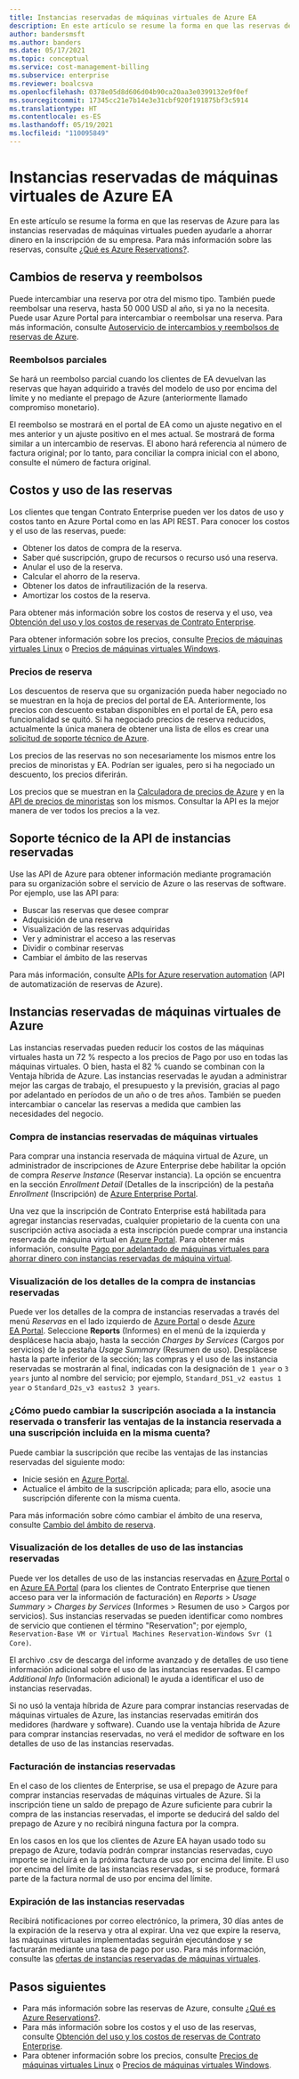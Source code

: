 ```yaml
---
title: Instancias reservadas de máquinas virtuales de Azure EA
description: En este artículo se resume la forma en que las reservas de Azure para las instancias reservadas de máquinas virtuales pueden ayudarle a ahorrar dinero en la inscripción de su empresa.
author: bandersmsft
ms.author: banders
ms.date: 05/17/2021
ms.topic: conceptual
ms.service: cost-management-billing
ms.subservice: enterprise
ms.reviewer: boalcsva
ms.openlocfilehash: 0378e05d8d606d04b90ca20aa3e0399132e9f0ef
ms.sourcegitcommit: 17345cc21e7b14e3e31cbf920f191875bf3c5914
ms.translationtype: HT
ms.contentlocale: es-ES
ms.lasthandoff: 05/19/2021
ms.locfileid: "110095849"
---
```

# <a name="azure-ea-vm-reserved-instances"></a>Instancias reservadas de máquinas virtuales de Azure EA

En este artículo se resume la forma en que las reservas de Azure para las instancias reservadas de máquinas virtuales pueden ayudarle a ahorrar dinero en la inscripción de su empresa. Para más información sobre las reservas, consulte [¿Qué es Azure Reservations?](../reservations/save-compute-costs-reservations.md).

## <a name="reservation-exchanges-and-refunds"></a>Cambios de reserva y reembolsos

Puede intercambiar una reserva por otra del mismo tipo. También puede reembolsar una reserva, hasta 50 000 USD al año, si ya no la necesita. Puede usar Azure Portal para intercambiar o reembolsar una reserva. Para más información, consulte [Autoservicio de intercambios y reembolsos de reservas de Azure](../reservations/exchange-and-refund-azure-reservations.md).

### <a name="partial-refunds"></a>Reembolsos parciales

Se hará un reembolso parcial cuando los clientes de EA devuelvan las reservas que hayan adquirido a través del modelo de uso por encima del límite y no mediante el prepago de Azure (anteriormente llamado compromiso monetario).

El reembolso se mostrará en el portal de EA como un ajuste negativo en el mes anterior y un ajuste positivo en el mes actual. Se mostrará de forma similar a un intercambio de reservas. El abono hará referencia al número de factura original; por lo tanto, para conciliar la compra inicial con el abono, consulte el número de factura original.

## <a name="reservation-costs-and-usage"></a>Costos y uso de las reservas

Los clientes que tengan Contrato Enterprise pueden ver los datos de uso y costos tanto en Azure Portal como en las API REST. Para conocer los costos y el uso de las reservas, puede:

- Obtener los datos de compra de la reserva.
- Saber qué suscripción, grupo de recursos o recurso usó una reserva.
- Anular el uso de la reserva.
- Calcular el ahorro de la reserva.
- Obtener los datos de infrautilización de la reserva.
- Amortizar los costos de la reserva.

Para obtener más información sobre los costos de reserva y el uso, vea [Obtención del uso y los costos de reservas de Contrato Enterprise](../reservations/understand-reserved-instance-usage-ea.md).

Para obtener información sobre los precios, consulte [Precios de máquinas virtuales Linux](https://azure.microsoft.com/pricing/details/virtual-machines/linux/) o [Precios de máquinas virtuales Windows](https://azure.microsoft.com/pricing/details/virtual-machines/windows/).

### <a name="reservation-prices"></a>Precios de reserva

Los descuentos de reserva que su organización pueda haber negociado no se muestran en la hoja de precios del portal de EA. Anteriormente, los precios con descuento estaban disponibles en el portal de EA, pero esa funcionalidad se quitó. Si ha negociado precios de reserva reducidos, actualmente la única manera de obtener una lista de ellos es crear una [solicitud de soporte técnico de Azure](https://portal.azure.com/#blade/Microsoft_Azure_Support/HelpAndSupportBlade/newsupportrequest).

Los precios de las reservas no son necesariamente los mismos entre los precios de minoristas y EA. Podrían ser iguales, pero si ha negociado un descuento, los precios diferirán.

Los precios que se muestran en la [Calculadora de precios de Azure](https://azure.microsoft.com/pricing/calculator/) y en la [API de precios de minoristas](/rest/api/cost-management/retail-prices/azure-retail-prices) son los mismos. Consultar la API es la mejor manera de ver todos los precios a la vez.

## <a name="reserved-instances-api-support"></a>Soporte técnico de la API de instancias reservadas

Use las API de Azure para obtener información mediante programación para su organización sobre el servicio de Azure o las reservas de software. Por ejemplo, use las API para:

- Buscar las reservas que desee comprar
- Adquisición de una reserva
- Visualización de las reservas adquiridas
- Ver y administrar el acceso a las reservas
- Dividir o combinar reservas
- Cambiar el ámbito de las reservas

Para más información, consulte [APIs for Azure reservation automation](../reservations/reservation-apis.md) (API de automatización de reservas de Azure).

## <a name="azure-reserved-virtual-machine-instances"></a>Instancias reservadas de máquinas virtuales de Azure

Las instancias reservadas pueden reducir los costos de las máquinas virtuales hasta un 72 % respecto a los precios de Pago por uso en todas las máquinas virtuales. O bien, hasta el 82 % cuando se combinan con la Ventaja híbrida de Azure. Las instancias reservadas le ayudan a administrar mejor las cargas de trabajo, el presupuesto y la previsión, gracias al pago por adelantado en períodos de un año o de tres años. También se pueden intercambiar o cancelar las reservas a medida que cambien las necesidades del negocio.

### <a name="how-to-buy-reserved-virtual-machine-instances"></a>Compra de instancias reservadas de máquinas virtuales

Para comprar una instancia reservada de máquina virtual de Azure, un administrador de inscripciones de Azure Enterprise debe habilitar la opción de compra _Reserve Instance_ (Reservar instancia). La opción se encuentra en la sección _Enrollment Detail_ (Detalles de la inscripción) de la pestaña _Enrollment_ (Inscripción) de [Azure Enterprise Portal](https://ea.azure.com/).

Una vez que la inscripción de Contrato Enterprise está habilitada para agregar instancias reservadas, cualquier propietario de la cuenta con una suscripción activa asociada a esta inscripción puede comprar una instancia reservada de máquina virtual en [Azure Portal](https://aka.ms/reservations). Para obtener más información, consulte [Pago por adelantado de máquinas virtuales para ahorrar dinero con instancias reservadas de máquina virtual](../../virtual-machines/prepay-reserved-vm-instances.md).

### <a name="how-to-view-reserved-instance-purchase-details"></a>Visualización de los detalles de la compra de instancias reservadas

Puede ver los detalles de la compra de instancias reservadas a través del menú _Reservas_ en el lado izquierdo de [Azure Portal](https://aka.ms/reservations) o desde [Azure EA Portal](https://ea.azure.com/). Seleccione **Reports** (Informes) en el menú de la izquierda y desplácese hacia abajo, hasta la sección _Charges by Services_ (Cargos por servicios) de la pestaña _Usage Summary_ (Resumen de uso). Desplácese hasta la parte inferior de la sección; las compras y el uso de las instancia reservadas se mostrarán al final, indicadas con la designación de `1 year` o `3 years` junto al nombre del servicio; por ejemplo, `Standard_DS1_v2 eastus 1 year` o `Standard_D2s_v3 eastus2 3 years`.

### <a name="how-can-i-change-the-subscription-associated-with-reserved-instance-or-transfer-my-reserved-instance-benefits-to-a-subscription-under-the-same-account"></a>¿Cómo puedo cambiar la suscripción asociada a la instancia reservada o transferir las ventajas de la instancia reservada a una suscripción incluida en la misma cuenta?

Puede cambiar la suscripción que recibe las ventajas de las instancias reservadas del siguiente modo:

- Inicie sesión en [Azure Portal](https://aka.ms/reservations).
- Actualice el ámbito de la suscripción aplicada; para ello, asocie una suscripción diferente con la misma cuenta.

Para más información sobre cómo cambiar el ámbito de una reserva, consulte [Cambio del ámbito de reserva](../reservations/manage-reserved-vm-instance.md#change-the-reservation-scope).

### <a name="how-to-view-reserved-instance-usage-details"></a>Visualización de los detalles de uso de las instancias reservadas

Puede ver los detalles de uso de las instancias reservadas en [Azure Portal](https://aka.ms/reservations) o en [Azure EA Portal](https://ea.azure.com/) (para los clientes de Contrato Enterprise que tienen acceso para ver la información de facturación) en _Reports_ > _Usage Summary_ > _Charges by Services_ (Informes > Resumen de uso > Cargos por servicios). Sus instancias reservadas se pueden identificar como nombres de servicio que contienen el término "Reservation"; por ejemplo, `Reservation-Base VM or Virtual Machines Reservation-Windows Svr (1 Core)`.

El archivo .csv de descarga del informe avanzado y de detalles de uso tiene información adicional sobre el uso de las instancias reservadas. El campo _Additional Info_ (Información adicional) le ayuda a identificar el uso de instancias reservadas.

Si no usó la ventaja híbrida de Azure para comprar instancias reservadas de máquinas virtuales de Azure, las instancias reservadas emitirán dos medidores (hardware y software). Cuando use la ventaja híbrida de Azure para comprar instancias reservadas, no verá el medidor de software en los detalles de uso de las instancias reservadas.

### <a name="reserved-instance-billing"></a>Facturación de instancias reservadas

En el caso de los clientes de Enterprise, se usa el prepago de Azure para comprar instancias reservadas de máquinas virtuales de Azure. Si la inscripción tiene un saldo de prepago de Azure suficiente para cubrir la compra de las instancias reservadas, el importe se deducirá del saldo del prepago de Azure y no recibirá ninguna factura por la compra.

En los casos en los que los clientes de Azure EA hayan usado todo su prepago de Azure, todavía podrán comprar instancias reservadas, cuyo importe se incluirá en la próxima factura de uso por encima del límite. El uso por encima del límite de las instancias reservadas, si se produce, formará parte de la factura normal de uso por encima del límite.

### <a name="reserved-instance-expiration"></a>Expiración de las instancias reservadas

Recibirá notificaciones por correo electrónico, la primera, 30 días antes de la expiración de la reserva y otra al expirar. Una vez que expire la reserva, las máquinas virtuales implementadas seguirán ejecutándose y se facturarán mediante una tasa de pago por uso. Para más información, consulte las [ofertas de instancias reservadas de máquinas virtuales](https://azure.microsoft.com/pricing/reserved-vm-instances/).

## <a name="next-steps"></a>Pasos siguientes

- Para más información sobre las reservas de Azure, consulte [¿Qué es Azure Reservations?](../reservations/save-compute-costs-reservations.md).
- Para más información sobre los costos y el uso de las reservas, consulte [Obtención del uso y los costos de reservas de Contrato Enterprise](../reservations/understand-reserved-instance-usage-ea.md).
- Para obtener información sobre los precios, consulte [Precios de máquinas virtuales Linux](https://azure.microsoft.com/pricing/details/virtual-machines/linux/) o [Precios de máquinas virtuales Windows](https://azure.microsoft.com/pricing/details/virtual-machines/windows/).
